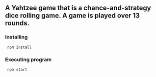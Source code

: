 ## A Yahtzee game that is a chance-and-strategy dice rolling game. A game is played over 13 rounds.



### Installing
```
 npm install
```

### Executing program
```
 npm start
```
